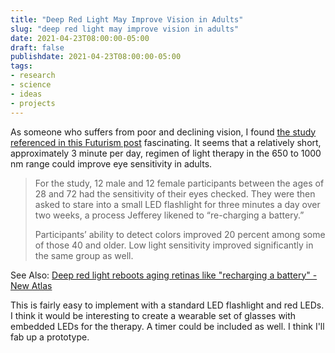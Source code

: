 ```yaml
---
title: "Deep Red Light May Improve Vision in Adults"
slug: "deep red light may improve vision in adults"
date: 2021-04-23T08:00:00-05:00
draft: false
publishdate: 2021-04-23T08:00:00-05:00
tags:
- research
- science
- ideas
- projects
---
```


As someone who suffers from poor and declining vision, I found [the study referenced in this Futurism post][1] fascinating. It seems that a relatively short, approximately 3 minute per day, regimen of light therapy in the 650 to 1000 nm range could improve eye sensitivity in adults.

>For the study, 12 male and 12 female participants between the ages of 28 and 72 had the sensitivity of their eyes checked. They were then asked to stare into a small LED flashlight for three minutes a day over two weeks, a process  Jefferey likened to “re-charging a battery.”
>
>Participants’ ability to detect colors improved 20 percent among some of those 40 and older. Low light sensitivity improved significantly in the same group as well.

See Also: [Deep red light reboots aging retinas like "recharging a battery" - New Atlas][2]

This is fairly easy to implement with a standard LED flashlight and red LEDs. I think it would be interesting to create a wearable set of glasses with embedded LEDs for the therapy. A timer could be included as well. I think I'll fab up a prototype.

[1]: https://futurism.com/the-byte/improve-eyesight-staring-type-light
[2]: https://newatlas.com/medical/deep-red-light-aging-retinas/
